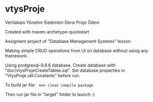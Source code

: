 # vtysProje
Veritabanı Yönetim Sistemleri Dersi Proje Ödevi

Created with maven-archetype-quickstart

Assigment project of "Database Management Systems" lesson.

Making simple CRUD operations from UI on database without using any framework.

Using postgresql-9.6.6 database. Create database with "doc/vtysProjeCreateTables.sql".
Set database properties in "VtysProje.util.Constants" before run.

To build jar file:
<code> mvn clean compile package </code>

Then run jar file in "target" folder to launch :)
